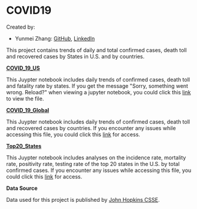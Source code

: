# COVID19

Created by:
* Yunmei Zhang: [GitHub](https://github.com/zhangym1256), [LinkedIn](https://www.linkedin.com/in/yunmeizhang)

This project contains trends of daily and total confirmed cases, death toll and recovered cases by States in U.S. and by countries. 

[**COVID_19_US**](https://github.com/zhangym1256/COVID19/blob/master/Covid_19_US.ipynb)

This Juypter notebook includes daily trends of confirmed cases, death toll and fatality rate by states.
If you get the message "Sorry, something went wrong. Reload?" when viewing a jupyter notebook, you could click this [link](https://nbviewer.jupyter.org/github/zhangym1256/COVID19/blob/master/Covid_19_US.ipynb) to view the file. 

[**COVID_19_Global**](https://github.com/zhangym1256/COVID19/blob/master/COVID_19_Global.ipynb)

This Juypter notebook includes daily trends of confirmed cases, death toll and recovered cases by countries.
If you encounter any issues while accessing this file, you could click this [link](https://nbviewer.jupyter.org/github/zhangym1256/COVID19/blob/master/COVID_19_Global.ipynb) for access. 

[**Top20_States**](https://github.com/zhangym1256/COVID19/blob/master/Top20_States.ipynb)

This Juypter notebook includes analyses on the incidence rate, mortality rate, positivity rate, testing rate of the top 20 states in the U.S. by total confirmed cases. 
If you encounter any issues while accessing this file, you could click this [link](https://nbviewer.jupyter.org/github/zhangym1256/COVID19/blob/master/Top20_States.ipynb) for access.


**Data Source**

Data used for this project is published by [John Hopkins CSSE](https://github.com/CSSEGISandData/COVID-19/tree/master/csse_covid_19_data#data-sources).

